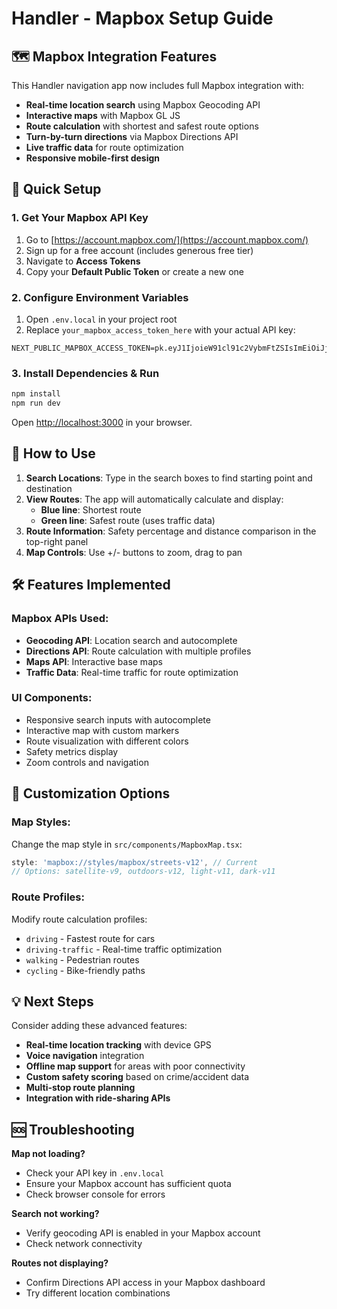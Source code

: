 # Handler - Mapbox Setup Guide

## 🗺️ Mapbox Integration Features

This Handler navigation app now includes full Mapbox integration with:

- **Real-time location search** using Mapbox Geocoding API
- **Interactive maps** with Mapbox GL JS
- **Route calculation** with shortest and safest route options
- **Turn-by-turn directions** via Mapbox Directions API
- **Live traffic data** for route optimization
- **Responsive mobile-first design**

## 🚀 Quick Setup

### 1. Get Your Mapbox API Key

1. Go to [https://account.mapbox.com/](https://account.mapbox.com/)
2. Sign up for a free account (includes generous free tier)
3. Navigate to **Access Tokens**
4. Copy your **Default Public Token** or create a new one

### 2. Configure Environment Variables

1. Open `.env.local` in your project root
2. Replace `your_mapbox_access_token_here` with your actual API key:

```env
NEXT_PUBLIC_MAPBOX_ACCESS_TOKEN=pk.eyJ1IjoieW91cl91c2VybmFtZSIsImEiOiJjbGV0c3..."
```

### 3. Install Dependencies & Run

```bash
npm install
npm run dev
```

Open [http://localhost:3000](http://localhost:3000) in your browser.

## 🎯 How to Use

1. **Search Locations**: Type in the search boxes to find starting point and destination
2. **View Routes**: The app will automatically calculate and display:
   - **Blue line**: Shortest route
   - **Green line**: Safest route (uses traffic data)
3. **Route Information**: Safety percentage and distance comparison in the top-right panel
4. **Map Controls**: Use +/- buttons to zoom, drag to pan

## 🛠️ Features Implemented

### Mapbox APIs Used:
- **Geocoding API**: Location search and autocomplete
- **Directions API**: Route calculation with multiple profiles
- **Maps API**: Interactive base maps
- **Traffic Data**: Real-time traffic for route optimization

### UI Components:
- Responsive search inputs with autocomplete
- Interactive map with custom markers
- Route visualization with different colors
- Safety metrics display
- Zoom controls and navigation

## 🔧 Customization Options

### Map Styles:
Change the map style in `src/components/MapboxMap.tsx`:
```typescript
style: 'mapbox://styles/mapbox/streets-v12', // Current
// Options: satellite-v9, outdoors-v12, light-v11, dark-v11
```

### Route Profiles:
Modify route calculation profiles:
- `driving` - Fastest route for cars
- `driving-traffic` - Real-time traffic optimization
- `walking` - Pedestrian routes
- `cycling` - Bike-friendly paths

## 💡 Next Steps

Consider adding these advanced features:
- **Real-time location tracking** with device GPS
- **Voice navigation** integration
- **Offline map support** for areas with poor connectivity
- **Custom safety scoring** based on crime/accident data
- **Multi-stop route planning**
- **Integration with ride-sharing APIs**

## 🆘 Troubleshooting

**Map not loading?**
- Check your API key in `.env.local`
- Ensure your Mapbox account has sufficient quota
- Check browser console for errors

**Search not working?**
- Verify geocoding API is enabled in your Mapbox account
- Check network connectivity

**Routes not displaying?**
- Confirm Directions API access in your Mapbox dashboard
- Try different location combinations 